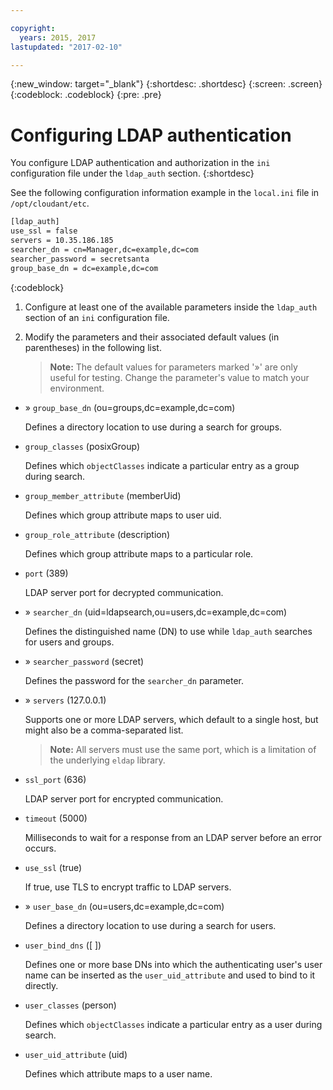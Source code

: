 ```yaml
---

copyright:
  years: 2015, 2017
lastupdated: "2017-02-10"

---
```


{:new_window: target="_blank"}
{:shortdesc: .shortdesc}
{:screen: .screen}
{:codeblock: .codeblock}
{:pre: .pre}

# Configuring LDAP authentication


You configure LDAP authentication and authorization in the `ini`
configuration file under the `ldap_auth` section.
{:shortdesc}

See the following configuration information example in the
`local.ini` file in `/opt/cloudant/etc`.

``` sh
[ldap_auth]
use_ssl = false
servers = 10.35.186.185
searcher_dn = cn=Manager,dc=example,dc=com
searcher_password = secretsanta
group_base_dn = dc=example,dc=com
```
{:codeblock}

1.  Configure at least one of the available parameters inside the
    `ldap_auth` section of an `ini` configuration file.

2.  Modify the parameters and their associated default values (in
    parentheses) in the following list.

    >   **Note:** The default values for parameters marked '&raquo;' are only useful for testing. Change the parameter's value to match your environment.

<!-- reset markdown parsing -->

*   &raquo; `group_base_dn` (ou=groups,dc=example,dc=com)

    Defines a directory location to use during a search
    for groups.

*   `group_classes` (posixGroup)

    Defines which `objectClasses` indicate a particular
    entry as a group during search.

*   `group_member_attribute` (memberUid)

    Defines which group attribute maps to user uid.

*   `group_role_attribute` (description)

    Defines which group attribute maps to a particular
    role.

*   `port` (389)

    LDAP server port for decrypted communication.

*   &raquo; `searcher_dn` (uid=ldapsearch,ou=users,dc=example,dc=com)

    Defines the distinguished name (DN) to use while
    `ldap_auth` searches for users and groups.

*   &raquo; `searcher_password` (secret)

    Defines the password for the `searcher_dn` parameter.

*   &raquo; `servers` (127.0.0.1)

    Supports one or more LDAP servers, which default to a
    single host, but might also be a comma-separated
    list.

    >   **Note:** All servers must use the same port, which is a limitation of the underlying `eldap` library.

*   `ssl_port` (636)

    LDAP server port for encrypted communication.

*   `timeout` (5000)

    Milliseconds to wait for a response from an LDAP
    server before an error occurs.

*   `use_ssl` (true)

    If true, use TLS to encrypt traffic to LDAP servers.

*   &raquo; `user_base_dn` (ou=users,dc=example,dc=com)

    Defines a directory location to use during a search
    for users.

*   `user_bind_dns` ([ ])

    Defines one or more base DNs into which the
    authenticating user's user name can be inserted as
    the `user_uid_attribute` and used to bind to it
    directly.

*   `user_classes` (person)

    Defines which `objectClasses` indicate a particular
    entry as a user during search.

*   `user_uid_attribute` (uid)

    Defines which attribute maps to a user name.
